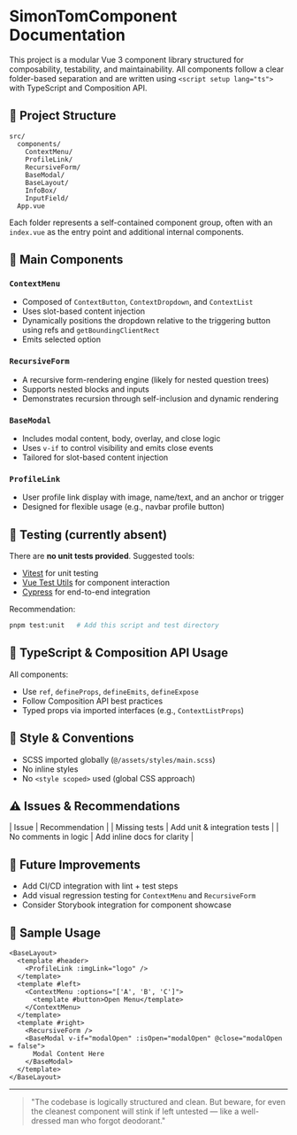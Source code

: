 # SimonTomComponent Documentation

This project is a modular Vue 3 component library structured for composability, testability, and maintainability. All components follow a clear folder-based separation and are written using `<script setup lang="ts">` with TypeScript and Composition API.

## 📁 Project Structure

```
src/
  components/
    ContextMenu/
    ProfileLink/
    RecursiveForm/
    BaseModal/
    BaseLayout/
    InfoBox/
    InputField/
  App.vue
```

Each folder represents a self-contained component group, often with an `index.vue` as the entry point and additional internal components.

## 🧩 Main Components

### `ContextMenu`
- Composed of `ContextButton`, `ContextDropdown`, and `ContextList`
- Uses slot-based content injection
- Dynamically positions the dropdown relative to the triggering button using refs and `getBoundingClientRect`
- Emits selected option

### `RecursiveForm`
- A recursive form-rendering engine (likely for nested question trees)
- Supports nested blocks and inputs
- Demonstrates recursion through self-inclusion and dynamic rendering

### `BaseModal`
- Includes modal content, body, overlay, and close logic
- Uses `v-if` to control visibility and emits close events
- Tailored for slot-based content injection

### `ProfileLink`
- User profile link display with image, name/text, and an anchor or trigger
- Designed for flexible usage (e.g., navbar profile button)

## 🧪 Testing (currently absent)

There are **no unit tests provided**. Suggested tools:
- [Vitest](https://vitest.dev/) for unit testing
- [Vue Test Utils](https://test-utils.vuejs.org/) for component interaction
- [Cypress](https://cypress.io/) for end-to-end integration

Recommendation:
```sh
pnpm test:unit   # Add this script and test directory
```

## 🧠 TypeScript & Composition API Usage

All components:
- Use `ref`, `defineProps`, `defineEmits`, `defineExpose`
- Follow Composition API best practices
- Typed props via imported interfaces (e.g., `ContextListProps`)

## 🧼 Style & Conventions

- SCSS imported globally (`@/assets/styles/main.scss`)
- No inline styles
- No `<style scoped>` used (global CSS approach)

## ⚠️ Issues & Recommendations

| Issue                        | Recommendation                                    |
| Missing tests               | Add unit & integration tests                      |
| No comments in logic        | Add inline docs for clarity                      |

## 🧪 Future Improvements
- Add CI/CD integration with lint + test steps
- Add visual regression testing for `ContextMenu` and `RecursiveForm`
- Consider Storybook integration for component showcase

## 🧬 Sample Usage

```vue
<BaseLayout>
  <template #header>
    <ProfileLink :imgLink="logo" />
  </template>
  <template #left>
    <ContextMenu :options="['A', 'B', 'C']">
      <template #button>Open Menu</template>
    </ContextMenu>
  </template>
  <template #right>
    <RecursiveForm />
    <BaseModal v-if="modalOpen" :isOpen="modalOpen" @close="modalOpen = false">
      Modal Content Here
    </BaseModal>
  </template>
</BaseLayout>
```

---

> "The codebase is logically structured and clean. But beware, for even the cleanest component will stink if left untested — like a well-dressed man who forgot deodorant."


